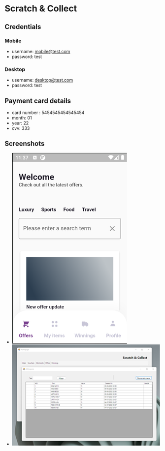 # Scratch & Collect

## Credentials

### Mobile
- username: mobile@test.com
- password: test

### Desktop
- username: desktop@test.com
- password: test

## Payment card details
- card number : 5454545454545454
- month: 01
- year: 22
- cvv: 333

## Screenshots
- ![image](scratch-collect.Documentation/screenshots/screenshot_1.png)
- ![image](scratch-collect.Documentation/screenshots/screenshot_2.png)